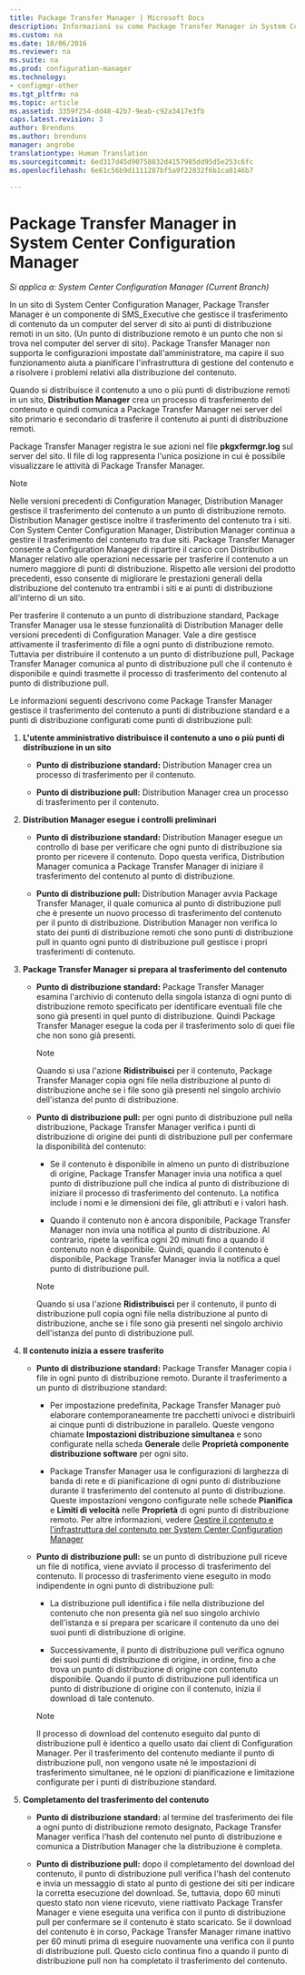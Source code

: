 ```yaml
---
title: Package Transfer Manager | Microsoft Docs
description: Informazioni su come Package Transfer Manager in System Center Configuration Manager trasferisce il contenuto da un server del sito ai punti di distribuzione remoti.
ms.custom: na
ms.date: 10/06/2016
ms.reviewer: na
ms.suite: na
ms.prod: configuration-manager
ms.technology:
- configmgr-other
ms.tgt_pltfrm: na
ms.topic: article
ms.assetid: 3359f254-dd48-42b7-9eab-c92a3417e3fb
caps.latest.revision: 3
author: Brenduns
ms.author: brenduns
manager: angrobe
translationtype: Human Translation
ms.sourcegitcommit: 6ed317d45d90758832d4157985dd95d5e253c6fc
ms.openlocfilehash: 6e61c56b9d1111287bf5a9f22832f6b1ca8146b7

---
```

# <a name="package-transfer-manager-in-system-center-configuration-manager"></a>Package Transfer Manager in System Center Configuration Manager

*Si applica a: System Center Configuration Manager (Current Branch)*

In un sito di System Center Configuration Manager, Package Transfer Manager è un componente di SMS_Executive che gestisce il trasferimento di contenuto da un computer del server di sito ai punti di distribuzione remoti in un sito. (Un punto di distribuzione remoto è un punto che non si trova nel computer del server di sito). Package Transfer Manager non supporta le configurazioni impostate dall'amministratore, ma capire il suo funzionamento aiuta a pianificare l'infrastruttura di gestione del contenuto e a risolvere i problemi relativi alla distribuzione del contenuto.


Quando si distribuisce il contenuto a uno o più punti di distribuzione remoti in un sito, **Distribution Manager** crea un processo di trasferimento del contenuto e quindi comunica a Package Transfer Manager nei server del sito primario e secondario di trasferire il contenuto ai punti di distribuzione remoti.

 Package Transfer Manager registra le sue azioni nel file **pkgxfermgr.log** sul server del sito. Il file di log rappresenta l'unica posizione in cui è possibile visualizzare le attività di Package Transfer Manager.  

> [!NOTE]  
>  Nelle versioni precedenti di Configuration Manager, Distribution Manager gestisce il trasferimento del contenuto a un punto di distribuzione remoto. Distribution Manager gestisce inoltre il trasferimento del contenuto tra i siti. Con System Center Configuration Manager, Distribution Manager continua a gestire il trasferimento del contenuto tra due siti. Package Transfer Manager consente a Configuration Manager di ripartire il carico con Distribution Manager relativo alle operazioni necessarie per trasferire il contenuto a un numero maggiore di punti di distribuzione. Rispetto alle versioni del prodotto precedenti, esso consente di migliorare le prestazioni generali della distribuzione del contenuto tra entrambi i siti e ai punti di distribuzione all'interno di un sito.  

 Per trasferire il contenuto a un punto di distribuzione standard, Package Transfer Manager usa le stesse funzionalità di Distribution Manager delle versioni precedenti di Configuration Manager. Vale a dire gestisce attivamente il trasferimento di file a ogni punto di distribuzione remoto. Tuttavia per distribuire il contenuto a un punto di distribuzione pull, Package Transfer Manager comunica al punto di distribuzione pull che il contenuto è disponibile e quindi trasmette il processo di trasferimento del contenuto al punto di distribuzione pull.  

Le informazioni seguenti descrivono come Package Transfer Manager gestisce il trasferimento del contenuto a punti di distribuzione standard e a punti di distribuzione configurati come punti di distribuzione pull:
1.  **L'utente amministrativo distribuisce il contenuto a uno o più punti di distribuzione in un sito**  

    -   **Punto di distribuzione standard:** Distribution Manager crea un processo di trasferimento per il contenuto.  

    -   **Punto di distribuzione pull:** Distribution Manager crea un processo di trasferimento per il contenuto.  

2.  **Distribution Manager esegue i controlli preliminari**  

    -   **Punto di distribuzione standard:** Distribution Manager esegue un controllo di base per verificare che ogni punto di distribuzione sia pronto per ricevere il contenuto. Dopo questa verifica, Distribution Manager comunica a Package Transfer Manager di iniziare il trasferimento del contenuto al punto di distribuzione.  

    -   **Punto di distribuzione pull:** Distribution Manager avvia Package Transfer Manager, il quale comunica al punto di distribuzione pull che è presente un nuovo processo di trasferimento del contenuto per il punto di distribuzione. Distribution Manager non verifica lo stato dei punti di distribuzione remoti che sono punti di distribuzione pull in quanto ogni punto di distribuzione pull gestisce i propri trasferimenti di contenuto.  

3.  **Package Transfer Manager si prepara al trasferimento del contenuto**  

    -   **Punto di distribuzione standard:** Package Transfer Manager esamina l'archivio di contenuto della singola istanza di ogni punto di distribuzione remoto specificato per identificare eventuali file che sono già presenti in quel punto di distribuzione. Quindi Package Transfer Manager esegue la coda per il trasferimento solo di quei file che non sono già presenti.  

        > [!NOTE]  
        >  Quando si usa l'azione **Ridistribuisci** per il contenuto, Package Transfer Manager copia ogni file nella distribuzione al punto di distribuzione anche se i file sono già presenti nel singolo archivio dell'istanza del punto di distribuzione.  

    -   **Punto di distribuzione pull:** per ogni punto di distribuzione pull nella distribuzione, Package Transfer Manager verifica i punti di distribuzione di origine dei punti di distribuzione pull per confermare la disponibilità del contenuto:  

        -   Se il contenuto è disponibile in almeno un punto di distribuzione di origine, Package Transfer Manager invia una notifica a quel punto di distribuzione pull che indica al punto di distribuzione di iniziare il processo di trasferimento del contenuto. La notifica include i nomi e le dimensioni dei file, gli attributi e i valori hash.  

        -   Quando il contenuto non è ancora disponibile, Package Transfer Manager non invia una notifica al punto di distribuzione. Al contrario, ripete la verifica ogni 20 minuti fino a quando il contenuto non è disponibile. Quindi, quando il contenuto è disponibile, Package Transfer Manager invia la notifica a quel punto di distribuzione pull.  

        > [!NOTE]  
        >  Quando si usa l'azione **Ridistribuisci** per il contenuto, il punto di distribuzione pull copia ogni file nella distribuzione al punto di distribuzione, anche se i file sono già presenti nel singolo archivio dell'istanza del punto di distribuzione pull.  

4.  **Il contenuto inizia a essere trasferito**  

    -   **Punto di distribuzione standard:** Package Transfer Manager copia i file in ogni punto di distribuzione remoto. Durante il trasferimento a un punto di distribuzione standard:  

        -   Per impostazione predefinita, Package Transfer Manager può elaborare contemporaneamente tre pacchetti univoci e distribuirli ai cinque punti di distribuzione in parallelo. Queste vengono chiamate **Impostazioni distribuzione simultanea** e sono configurate nella scheda **Generale** delle **Proprietà componente distribuzione software** per ogni sito.  

        -   Package Transfer Manager usa le configurazioni di larghezza di banda di rete e di pianificazione di ogni punto di distribuzione durante il trasferimento del contenuto al punto di distribuzione. Queste impostazioni vengono configurate nelle schede **Pianifica** e **Limiti di velocità** nelle **Proprietà** di ogni punto di distribuzione remoto. Per altre informazioni, vedere [Gestire il contenuto e l'infrastruttura del contenuto per System Center Configuration Manager](../../../core/servers/deploy/configure/manage-content-and-content-infrastructure.md)  

    -   **Punto di distribuzione pull:** se un punto di distribuzione pull riceve un file di notifica, viene avviato il processo di trasferimento del contenuto. Il processo di trasferimento viene eseguito in modo indipendente in ogni punto di distribuzione pull:  

        -   La distribuzione pull identifica i file nella distribuzione del contenuto che non presenta già nel suo singolo archivio dell'istanza e si prepara per scaricare il contenuto da uno dei suoi punti di distribuzione di origine.  

        -   Successivamente, il punto di distribuzione pull verifica ognuno dei suoi punti di distribuzione di origine, in ordine, fino a che trova un punto di distribuzione di origine con contenuto disponibile. Quando il punto di distribuzione pull identifica un punto di distribuzione di origine con il contenuto, inizia il download di tale contenuto.  

        > [!NOTE]  
        >  Il processo di download del contenuto eseguito dal punto di distribuzione pull è identico a quello usato dai client di Configuration Manager. Per il trasferimento del contenuto mediante il punto di distribuzione pull, non vengono usate né le impostazioni di trasferimento simultanee, né le opzioni di pianificazione e limitazione configurate per i punti di distribuzione standard.  

5.  **Completamento del trasferimento del contenuto**  

    -   **Punto di distribuzione standard:** al termine del trasferimento dei file a ogni punto di distribuzione remoto designato, Package Transfer Manager verifica l'hash del contenuto nel punto di distribuzione e comunica a Distribution Manager che la distribuzione è completa.  

    -   **Punto di distribuzione pull:** dopo il completamento del download del contenuto, il punto di distribuzione pull verifica l'hash del contenuto e invia un messaggio di stato al punto di gestione dei siti per indicare la corretta esecuzione del download. Se, tuttavia, dopo 60 minuti questo stato non viene ricevuto, viene riattivato Package Transfer Manager e viene eseguita una verifica con il punto di distribuzione pull per confermare se il contenuto è stato scaricato. Se il download del contenuto è in corso, Package Transfer Manager rimane inattivo per 60 minuti prima di eseguire nuovamente una verifica con il punto di distribuzione pull. Questo ciclo continua fino a quando il punto di distribuzione pull non ha completato il trasferimento del contenuto.  



<!--HONumber=Dec16_HO3-->


